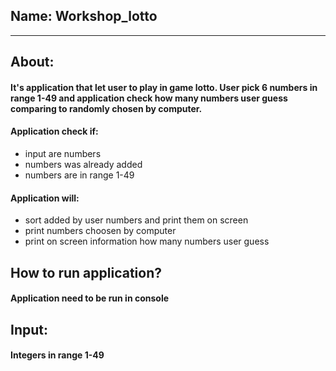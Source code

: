 ## Name: Workshop_lotto
-----------------------
## About:
#### It's application that let user to play in game lotto. User pick 6 numbers in range 1-49 and application check how many numbers user guess comparing to randomly chosen by computer.
#### Application check if:
- input are numbers
- numbers was already added
- numbers are in range 1-49
#### Application will:
- sort added by user numbers and print them on screen 
- print numbers choosen by computer
- print on screen information how many numbers user guess
## How to run application?
#### Application need to be run in console
## Input:
#### Integers in range 1-49
